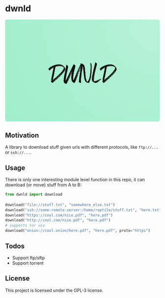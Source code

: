 # dwnld

![dwnld.png](https://raw.githubusercontent.com/4thel00z/logos/master/dwnld.png)

## Motivation

A library to download stuff given urls with different protocols, like `ftp://...` or `ssh://...`.

## Usage

There is only one interesting module level function in this repo, it can download (or move) stuff from A to B:

```python
from dwnld import download

download("file://stuff.txt", "somewhere_else.txt")
download("ssh://some-remote-server:/home/reptile/stuff.txt", "here.txt")
download("https://cool.com/nice.pdf", "here.pdf")
download("http://cool.com/nice.pdf", "here.pdf")
# supports tor via
download("onion://cool.onion/here.pdf", "here.pdf", proto="https")
```

## Todos

- Support ftp/sftp
- Support torrent

## License

This project is licensed under the GPL-3 license.
